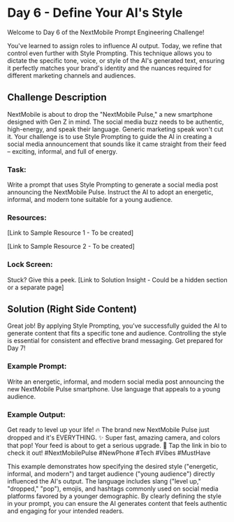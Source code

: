 # Day 6 - Define Your AI's Style

Welcome to Day 6 of the NextMobile Prompt Engineering Challenge!

You've learned to assign roles to influence AI output. Today, we refine that control even further with Style Prompting. This technique allows you to dictate the specific tone, voice, or style of the AI's generated text, ensuring it perfectly matches your brand's identity and the nuances required for different marketing channels and audiences.

## Challenge Description
NextMobile is about to drop the "NextMobile Pulse," a new smartphone designed with Gen Z in mind. The social media buzz needs to be authentic, high-energy, and speak their language. Generic marketing speak won't cut it. Your challenge is to use Style Prompting to guide the AI in creating a social media announcement that sounds like it came straight from their feed – exciting, informal, and full of energy.

### Task:

Write a prompt that uses Style Prompting to generate a social media post announcing the NextMobile Pulse. Instruct the AI to adopt an energetic, informal, and modern tone suitable for a young audience.

### Resources:

[Link to Sample Resource 1 - To be created]

[Link to Sample Resource 2 - To be created]

### Lock Screen:

Stuck? Give this a peek. [Link to Solution Insight - Could be a hidden section or a separate page]

## Solution (Right Side Content)
Great job! By applying Style Prompting, you've successfully guided the AI to generate content that fits a specific tone and audience. Controlling the style is essential for consistent and effective brand messaging. Get prepared for Day 7!

### Example Prompt:

Write an energetic, informal, and modern social media post announcing the new NextMobile Pulse smartphone. Use language that appeals to a young audience.

### Example Output:

Get ready to level up your life! 🔥 The brand new NextMobile Pulse just dropped and it's EVERYTHING. ✨ Super fast, amazing camera, and colors that pop! Your feed is about to get a serious upgrade. 👀 Tap the link in bio to check it out! #NextMobilePulse #NewPhone #Tech #Vibes #MustHave

This example demonstrates how specifying the desired style ("energetic, informal, and modern") and target audience ("young audience") directly influenced the AI's output. The language includes slang ("level up," "dropped," "pop"), emojis, and hashtags commonly used on social media platforms favored by a younger demographic. By clearly defining the style in your prompt, you can ensure the AI generates content that feels authentic and engaging for your intended readers. 
